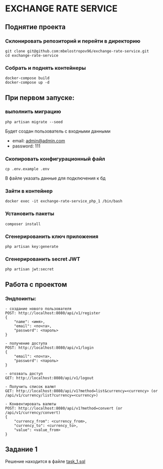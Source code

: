 # EXCHANGE RATE SERVICE

## Поднятие проекта
### Склонировать репозиторий и перейти в директорию
```shell script
git clone git@github.com:mbelostropov96/exchange-rate-service.git
cd exchange-rate-service
```

### Собрать и поднять контейнеры
```shell script
docker-compose build
docker-compose up -d
```

## При первом запуске:
### выполнить миграцию
```shell script
php artisan migrate --seed
```
Будет создан пользователь с входными данными
- email: admin@admin.com
- password: 111

### Скопировать конфигурационный файл
```shell script
cp .env.example .env
```
В файле указать данные для подключения к бд

### Зайти в контейнер
```shell script
docker exec -it exchange-rate-service_php_1 /bin/bash
```

### Установить пакеты
```
composer install
```

### Сгенерированить ключ приложения
```
php artisan key:generate
```

### Сгенерированить secret JWT
```
php artisan jwt:secret
```

## Работа с проектом

### Эндпоинты:
```
- создание нового пользователя
POST: http://localhost:8080/api/v1/register
{
    "name": <имя>,
    "email": <почта>,
    "password": <пароль>
}

- получение доступа
POST: http://localhost:8080/api/v1/login
{
    "email": <почта>,
    "password": <пароль>
}

- отозвать доступ
GET: http://localhost:8080/api/v1/logout

- Получить список валют
GET: http://localhost:8080/api/v1?method=list&currency=<currency> (or /api/v1/currency/list?currency=<currency>)

- Конвентировать валюты
POST: http://localhost:8080/api/v1?method=convert (or /api/v1/currency/convert)
{
    "currency_from": <currency_from>,
    "currency_to": <currency_to>,
    "value": <value_from>
}
```

## Задание 1
Решение находится в файле [task_1.sql](task_1.sql)
